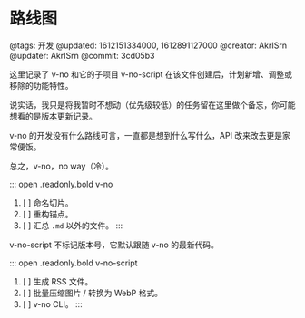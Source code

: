 # 路线图

@tags: 开发
@updated: 1612151334000, 1612891127000
@creator: AkrISrn
@updater: AkrISrn
@commit: 3cd05b3

这里记录了 v-no 和它的子项目 v-no-script 在该文件创建后，计划新增、调整或移除的功能特性。

说实话，我只是将我暂时不想动（优先级较低）的任务留在这里做个备忘，你可能想看的是[版本更新记录](/zh/releases/index.md "#")。

v-no 的开发没有什么路线可言，一直都是想到什么写什么，API 改来改去更是家常便饭。

总之，v-no，no way（冷）。

::: open .readonly.bold v-no
1. [ ] 命名切片。
1. [ ] 重构锚点。
1. [ ] 汇总 `.md` 以外的文件。
:::

v-no-script 不标记版本号，它默认跟随 v-no 的最新代码。

::: open .readonly.bold v-no-script
1. [ ] 生成 RSS 文件。
1. [ ] 批量压缩图片 / 转换为 WebP 格式。
1. [ ] v-no CLI。
:::
